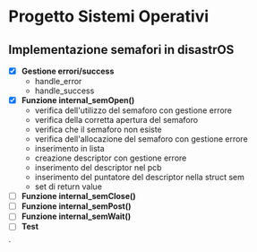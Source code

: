 # Progetto Sistemi Operativi

## Implementazione semafori in disastrOS

- [x] **Gestione errori/success**
  - handle_error
  - handle_success
- [x] **Funzione internal_semOpen()**
  - verifica dell'utilizzo del semaforo con gestione errore
  - verifica della corretta apertura del semaforo
  - verifica che il semaforo non esiste
  - verifica dell'allocazione del semaforo con gestione errore
  - inserimento in lista
  - creazione descriptor con gestione errore
  - inserimento del descriptor nel pcb
  - inserimento del puntatore del descriptor nella struct sem
  - set di return value
- [ ] **Funzione internal_semClose()**
- [ ] **Funzione internal_semPost()**
- [ ] **Funzione internal_semWait()**
- [ ] **Test**

`
